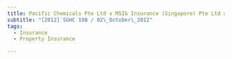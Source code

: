 ```yaml
---
title: Pacific Chemicals Pte Ltd v MSIG Insurance (Singapore) Pte Ltd and another 
subtitle: "[2012] SGHC 198 / 02\_October\_2012"
tags:
  - Insurance
  - Property Insurance

---
```


